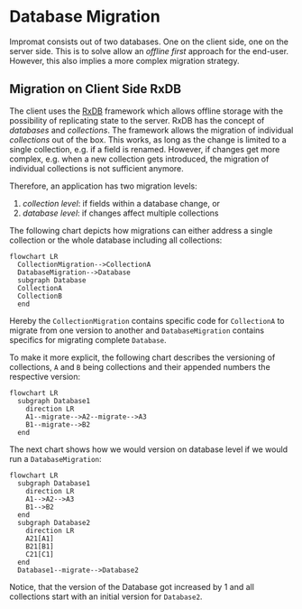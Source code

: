 # Database Migration

Impromat consists out of two databases. One on the client side, one on the server side. This is to solve allow an _offline first_ approach for the end-user. However, this also implies a more complex migration strategy.

## Migration on Client Side RxDB

The client uses the [RxDB](https://rxdb.info/) framework which allows offline storage with the possibility of replicating state to the server. RxDB has the concept of _databases_ and _collections_. The framework allows the migration of individual _collections_ out of the box. This works, as long as the change is limited to a single collection, e.g. if a field is renamed. However, if changes get more complex, e.g. when a new collection gets introduced, the migration of individual collections is not sufficient anymore.

Therefore, an application has two migration levels:

1. _collection level_: if fields within a database change, or
2. _database level_: if changes affect multiple collections

The following chart depicts how migrations can either address a single collection or the whole database including all collections:

```mermaid
flowchart LR
  CollectionMigration-->CollectionA
  DatabaseMigration-->Database
  subgraph Database
  CollectionA
  CollectionB
  end
```

Hereby the `CollectionMigration` contains specific code for `CollectionA` to migrate from one version to another and `DatabaseMigration` contains specifics for migrating complete `Database`.

To make it more explicit, the following chart describes the versioning of collections, `A` and `B` being collections and their appended numbers the respective version:

```mermaid
flowchart LR
  subgraph Database1
    direction LR
    A1--migrate-->A2--migrate-->A3
    B1--migrate-->B2
  end
```

The next chart shows how we would version on database level if we would run a `DatabaseMigration`:

```mermaid
flowchart LR
  subgraph Database1
    direction LR
    A1-->A2-->A3
    B1-->B2
  end
  subgraph Database2
    direction LR
    A21[A1]
    B21[B1]
    C21[C1]
  end
  Database1--migrate-->Database2
```

Notice, that the version of the Database got increased by 1 and all collections start with an initial version for `Database2`.
